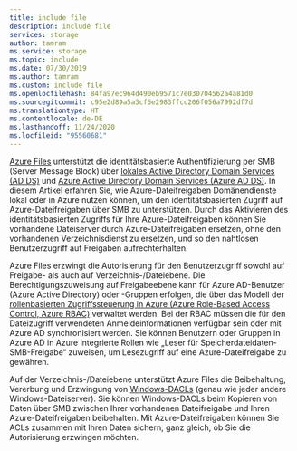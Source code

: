 ```yaml
---
title: include file
description: include file
services: storage
author: tamram
ms.service: storage
ms.topic: include
ms.date: 07/30/2019
ms.author: tamram
ms.custom: include file
ms.openlocfilehash: 84fa97ec964d490eb9571c7e030704562a4a81d0
ms.sourcegitcommit: c95e2d89a5a3cf5e2983ffcc206f056a7992df7d
ms.translationtype: HT
ms.contentlocale: de-DE
ms.lasthandoff: 11/24/2020
ms.locfileid: "95560681"
---
```

[Azure Files](../articles/storage/files/storage-files-introduction.md) unterstützt die identitätsbasierte Authentifizierung per SMB (Server Message Block) über [lokales Active Directory Domain Services (AD DS)](/windows-server/identity/ad-ds/get-started/virtual-dc/active-directory-domain-services-overview) und [Azure Active Directory Domain Services (Azure AD DS)](../articles/active-directory-domain-services/overview.md). In diesem Artikel erfahren Sie, wie Azure-Dateifreigaben Domänendienste lokal oder in Azure nutzen können, um den identitätsbasierten Zugriff auf Azure-Dateifreigaben über SMB zu unterstützen. Durch das Aktivieren des identitätsbasierten Zugriffs für Ihre Azure-Dateifreigaben können Sie vorhandene Dateiserver durch Azure-Dateifreigaben ersetzen, ohne den vorhandenen Verzeichnisdienst zu ersetzen, und so den nahtlosen Benutzerzugriff auf Freigaben aufrechterhalten. 

Azure Files erzwingt die Autorisierung für den Benutzerzugriff sowohl auf Freigabe- als auch auf Verzeichnis-/Dateiebene. Die Berechtigungszuweisung auf Freigabeebene kann für Azure AD-Benutzer (Azure Active Directory) oder -Gruppen erfolgen, die über das Modell der [rollenbasierten Zugriffssteuerung in Azure (Azure Role-Based Access Control, Azure RBAC)](../articles/role-based-access-control/overview.md) verwaltet werden. Bei der RBAC müssen die für den Dateizugriff verwendeten Anmeldeinformationen verfügbar sein oder mit Azure AD synchronisiert werden. Sie können Benutzern oder Gruppen in Azure AD in Azure integrierte Rollen wie „Leser für Speicherdateidaten-SMB-Freigabe“ zuweisen, um Lesezugriff auf eine Azure-Dateifreigabe zu gewähren.

Auf der Verzeichnis-/Dateiebene unterstützt Azure Files die Beibehaltung, Vererbung und Erzwingung von [Windows-DACLs](/windows/win32/secauthz/access-control-lists) (genau wie jeder andere Windows-Dateiserver). Sie können Windows-DACLs beim Kopieren von Daten über SMB zwischen Ihrer vorhandenen Dateifreigabe und Ihren Azure-Dateifreigaben beibehalten. Mit Azure-Dateifreigaben können Sie ACLs zusammen mit Ihren Daten sichern, ganz gleich, ob Sie die Autorisierung erzwingen möchten.